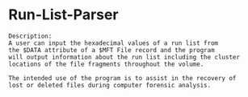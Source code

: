 Run-List-Parser
===============

    Description:
    A user can input the hexadecimal values of a run list from
    the $DATA attribute of a $MFT File record and the program
    will output information about the run list including the cluster
    locations of the file fragments throughout the volume.

    The intended use of the program is to assist in the recovery of
    lost or deleted files during computer forensic analysis.
